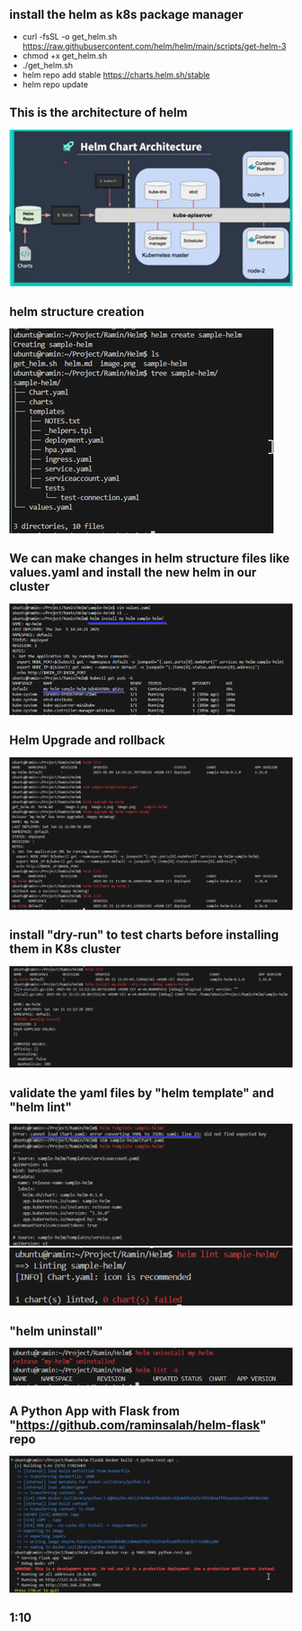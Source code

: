 ## install the helm as k8s package manager
- curl -fsSL -o get_helm.sh https://raw.githubusercontent.com/helm/helm/main/scripts/get-helm-3
- chmod +x get_helm.sh
- ./get_helm.sh
- helm repo add stable https://charts.helm.sh/stable
- helm repo update


## This is the architecture of helm
![alt text](image.png)


## helm structure creation 
![alt text](image-1.png)


## We can make changes in helm structure files like values.yaml and install the new helm in our cluster
![alt text](image-2.png)


## Helm Upgrade and rollback
![alt text](image-3.png)


## install "dry-run" to test charts before installing them in K8s cluster
![alt text](image-4.png)

## validate the yaml files by "helm template" and "helm lint"
![alt text](image-5.png)
![alt text](image-6.png)


## "helm uninstall"
![alt text](image-7.png)

## A Python App with Flask from "https://github.com/raminsalah/helm-flask" repo
![alt text](image-8.png)


## 1:10
